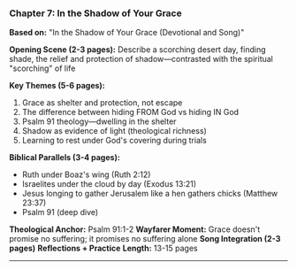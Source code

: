 ### Chapter 7: In the Shadow of Your Grace
**Based on:** "In the Shadow of Your Grace (Devotional and Song)"

**Opening Scene (2-3 pages):** Describe a scorching desert day, finding shade, the relief and protection of shadow—contrasted with the spiritual "scorching" of life

**Key Themes (5-6 pages):**
1. Grace as shelter and protection, not escape
2. The difference between hiding FROM God vs hiding IN God
3. Psalm 91 theology—dwelling in the shelter
4. Shadow as evidence of light (theological richness)
5. Learning to rest under God's covering during trials

**Biblical Parallels (3-4 pages):**
- Ruth under Boaz's wing (Ruth 2:12)
- Israelites under the cloud by day (Exodus 13:21)
- Jesus longing to gather Jerusalem like a hen gathers chicks (Matthew 23:37)
- Psalm 91 (deep dive)

**Theological Anchor:** Psalm 91:1-2
**Wayfarer Moment:** Grace doesn't promise no suffering; it promises no suffering alone
**Song Integration (2-3 pages)**
**Reflections + Practice**
**Length:** 13-15 pages

---

